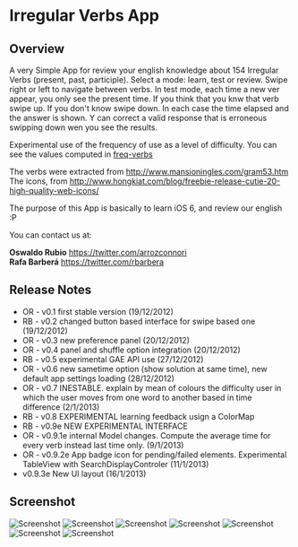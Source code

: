 # Irregular Verbs App

## Overview
A very Simple App for review your english knowledge about 154 Irregular Verbs (present, past, participle). Select a mode: learn, test or review. Swipe right or left to navigate between verbs. In test mode, each time a new ver appear, you only see the present time. If you think that you knw that verb swipe up. If you don't know swipe down. In each case the time elapsed and the answer is shown. Y can correct a valid response that is erroneous swipping down wen you see the results.

Experimental use of the frequency of use as a level of difficulty. You can see the values computed in [freq-verbs](https://github.com/rbarbera/freq-verbs)

The verbs were extracted from <http://www.mansioningles.com/gram53.htm>
The icons, from <http://www.hongkiat.com/blog/freebie-release-cutie-20-high-quality-web-icons/> 

The purpose of this App is basically to learn iOS 6, and review our english :P

You can contact us at:

**Oswaldo Rubio** <https://twitter.com/arrozconnori>  
**Rafa Barberá** <https://twitter.com/rbarbera>


## Release Notes

* OR - v0.1 first stable version (19/12/2012)
* RB - v0.2 changed button based interface for swipe based one (19/12/2012)
* OR - v0.3 new preference panel (20/12/2012)
* OR - v0.4 panel and shuffle option integration (20/12/2012)
* RB - v0.5 experimental GAE API use (27/12/2012)
* OR - v0.6 new sametime option (show solution at same time), new default app settings loading (28/12/2012)
* OR - v0.7 INESTABLE. explain by mean of colours the difficulty user in which the user moves from one word to another based in time difference (2/1/2013)
* RB - v0.8 EXPERIMENTAL learning feedback usign a ColorMap
* RB - v0.9e NEW EXPERIMENTAL INTERFACE 
* OR - v0.9.1e internal Model changes. Compute the average time for every verb instead last time only. (9/1/2013)
* OR - v0.9.2e App badge icon for pending/failed elements. Experimental TableView with SearchDisplayControler (11/1/2013)
* v0.9.3e New UI layout (16/1/2013)

## Screenshot
![Screenshot](https://raw.github.com/osrufung/irregularverbs/master/screenshot8.png)
![Screenshot](https://raw.github.com/rbarbera/irregularverbs/master/screenshot2.png)
![Screenshot](https://raw.github.com/rbarbera/irregularverbs/master/screenshot3.png)
![Screenshot](https://raw.github.com/rbarbera/irregularverbs/master/screenshot4.png)
![Screenshot](https://raw.github.com/rbarbera/irregularverbs/master/screenshot5.png)
![Screenshot](https://raw.github.com/rbarbera/irregularverbs/master/screenshot6.png)
![Screenshot](https://raw.github.com/osrufung/irregularverbs/master/screenshot7.png)
